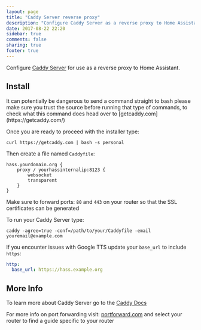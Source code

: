 ```yaml
---
layout: page
title: "Caddy Server reverse proxy"
description: "Configure Caddy Server as a reverse proxy to Home Assistant."
date: 2017-08-22 22:20
sidebar: true
comments: false
sharing: true
footer: true
---
```


Configure [Caddy Server](https://caddyserver.com/) for use as a reverse proxy to Home Assistant.
## Install

<p class='note warning'>
It can potentially be dangerous to send a command straight to bash please make sure you trust the source before running that type of commands, to check what this command does head over to [getcaddy.com](https://getcaddy.com/)
</p>

Once you are ready to proceed with the installer type:
```
curl https://getcaddy.com | bash -s personal
```

 
Then create a file named ``Caddyfile``:
```
hass.yourdomain.org {
    proxy / yourhassinternalip:8123 {
        websocket
        transparent
    }
}
```

Make sure to forward ports: `80` and `443` on your router so that the SSL certificates can be generated

To run your Caddy Server type:
```
caddy -agree=true -conf=/path/to/your/Caddyfile -email youremail@example.com
```
If you encounter issues with Google TTS update your ``base_url`` to include ``https``:
```yaml
http:
  base_url: https://hass.example.org
```
## More Info
To learn more about Caddy Server go to the [Caddy Docs](https://caddyserver.com/docs)

For more info on port forwarding visit: [portforward.com](https://portforward.com/router.htm) and select your router to find a guide specific to your router